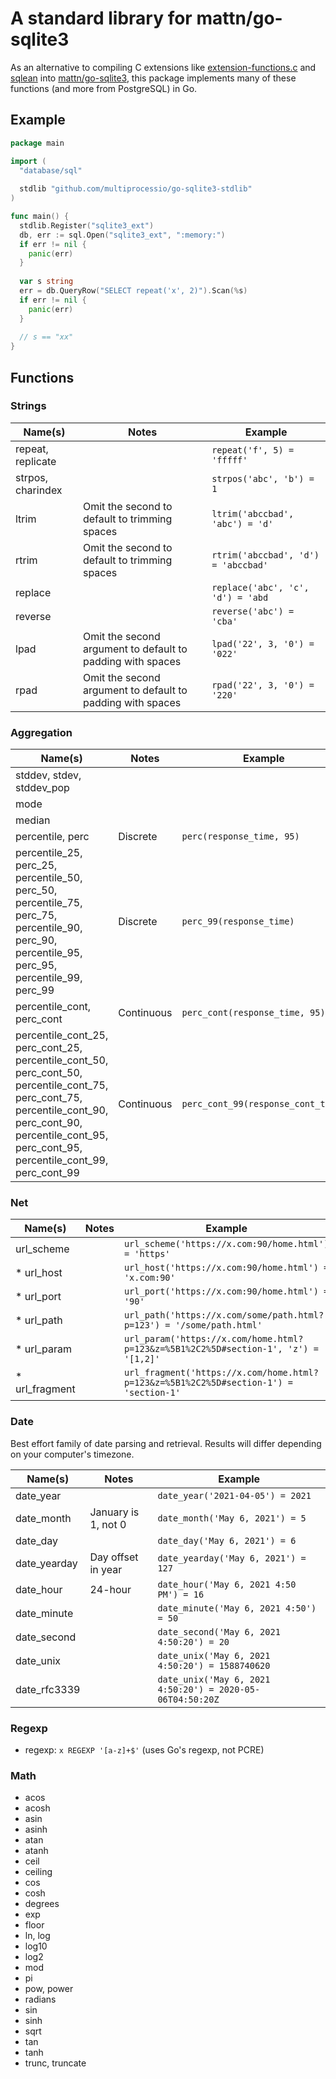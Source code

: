 # A standard library for mattn/go-sqlite3

As an alternative to compiling C extensions like
[extension-functions.c](https://www.sqlite.org/contrib) and
[sqlean](https://github.com/nalgeon/sqlean) into
[mattn/go-sqlite3](https://github.com/mattn/go-sqlite3), this package
implements many of these functions (and more from PostgreSQL) in Go.

## Example

```go
package main

import (
  "database/sql"
  
  stdlib "github.com/multiprocessio/go-sqlite3-stdlib"
)

func main() {
  stdlib.Register("sqlite3_ext")
  db, err := sql.Open("sqlite3_ext", ":memory:")
  if err != nil {
    panic(err)
  }
  
  var s string
  err = db.QueryRow("SELECT repeat('x', 2)").Scan(%s)
  if err != nil {
    panic(err)
  }
  
  // s == "xx"
}
```

## Functions

### Strings

| Name(s) | Notes | Example |
| ------------------------ | ---- | --- |
| repeat, replicate | |  `repeat('f', 5) = 'fffff'` |
| strpos, charindex | | `strpos('abc', 'b') = 1` |
| ltrim | Omit the second to default to trimming spaces | `ltrim('abccbad', 'abc') = 'd'` |
| rtrim | Omit the second to default to trimming spaces | `rtrim('abccbad', 'd') = 'abccbad'` |
| replace | | `replace('abc', 'c', 'd') = 'abd` |
| reverse | | `reverse('abc') = 'cba'` |
| lpad | Omit the second argument to default to padding with spaces | `lpad('22', 3, '0') = '022'` |
| rpad | Omit the second argument to default to padding with spaces | `rpad('22', 3, '0') = '220'`|

### Aggregation

| Name(s) | Notes | Example |
| ------------------------ | ---- | --- |
| stddev, stdev, stddev_pop | | |
| mode | | |
| median | | |
| percentile, perc | Discrete | `perc(response_time, 95)` |
| percentile_25, perc_25, percentile_50, perc_50, percentile_75, perc_75, percentile_90, perc_90, percentile_95, perc_95, percentile_99, perc_99 | Discrete | `perc_99(response_time)` |
| percentile_cont, perc_cont | Continuous | `perc_cont(response_time, 95)` |
| percentile_cont_25, perc_cont_25, percentile_cont_50, perc_cont_50, percentile_cont_75, perc_cont_75, percentile_cont_90, perc_cont_90, percentile_cont_95, perc_cont_95, percentile_cont_99, perc_cont_99| Continuous | `perc_cont_99(response_cont_time)` |

### Net

| Name(s) | Notes | Example |
| ------------------------ | ---- | --- |
| url_scheme | |  `url_scheme('https://x.com:90/home.html') = 'https'` |
* url_host | |  `url_host('https://x.com:90/home.html') = 'x.com:90'` |
* url_port | |  `url_port('https://x.com:90/home.html') = '90'` |
* url_path | | `url_path('https://x.com/some/path.html?p=123') = '/some/path.html'` | 
* url_param | | `url_param('https://x.com/home.html?p=123&z=%5B1%2C2%5D#section-1', 'z') = '[1,2]'` |
* url_fragment | | `url_fragment('https://x.com/home.html?p=123&z=%5B1%2C2%5D#section-1') = 'section-1'` |

### Date

Best effort family of date parsing and retrieval. Results will differ
depending on your computer's timezone.

| Name(s) | Notes | Example |
| ------------------------ | ---- | --- |
| date_year | | `date_year('2021-04-05') = 2021` |
| date_month | January is 1, not 0 | `date_month('May 6, 2021') = 5` |
| date_day | | `date_day('May 6, 2021') = 6` |
| date_yearday | Day offset in year | `date_yearday('May 6, 2021') = 127` |
| date_hour | 24-hour | `date_hour('May 6, 2021 4:50 PM') = 16` |
| date_minute | | `date_minute('May 6, 2021 4:50') = 50` |
| date_second | | `date_second('May 6, 2021 4:50:20') = 20` |
| date_unix | | `date_unix('May 6, 2021 4:50:20') = 1588740620` |
| date_rfc3339 | | `date_unix('May 6, 2021 4:50:20') = 2020-05-06T04:50:20Z` |

### Regexp

* regexp: `x REGEXP '[a-z]+$'` (uses Go's regexp, not PCRE)

### Math

* acos
* acosh 
* asin
* asinh 
* atan
* atanh
* ceil
* ceiling
* cos
* cosh
* degrees
* exp
* floor
* ln, log
* log10
* log2
* mod
* pi
* pow, power
* radians
* sin
* sinh
* sqrt
* tan
* tanh
* trunc, truncate
